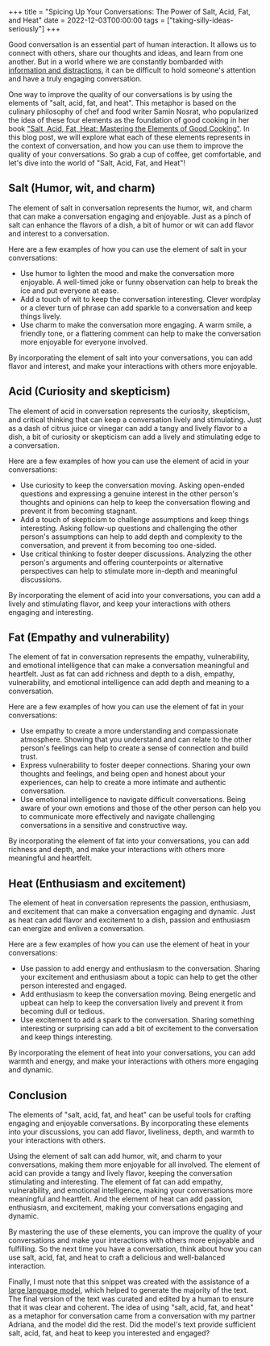 +++
title = "Spicing Up Your Conversations: The Power of Salt, Acid, Fat, and Heat"
date = 2022-12-03T00:00:00
tags = ["taking-silly-ideas-seriously"]
+++

Good conversation is an essential part of human interaction. It allows us to connect with others, share our thoughts and ideas, and learn from one another. But in a world where we are constantly bombarded with [information and distractions](/snippets/2022-07-20-keyboards-everywhere/), it can be difficult to hold someone's attention and have a truly engaging conversation.

One way to improve the quality of our conversations is by using the elements of "salt, acid, fat, and heat". This metaphor is based on the culinary philosophy of chef and food writer Samin Nosrat, who popularized the idea of these four elements as the foundation of good cooking in her book ["Salt, Acid, Fat, Heat: Mastering the Elements of Good Cooking"](https://www.saltfatacidheat.com/).  In this blog post, we will explore what each of these elements represents in the context of conversation, and how you can use them to improve the quality of your conversations. So grab a cup of coffee, get comfortable, and let's dive into the world of "Salt, Acid, Fat, and Heat"!


## Salt (Humor, wit, and charm)

The element of salt in conversation represents the humor, wit, and charm that can make a conversation engaging and enjoyable. Just as a pinch of salt can enhance the flavors of a dish, a bit of humor or wit can add flavor and interest to a conversation.

Here are a few examples of how you can use the element of salt in your conversations:

* Use humor to lighten the mood and make the conversation more enjoyable. A well-timed joke or funny observation can help to break the ice and put everyone at ease.
* Add a touch of wit to keep the conversation interesting. Clever wordplay or a clever turn of phrase can add sparkle to a conversation and keep things lively.
* Use charm to make the conversation more engaging. A warm smile, a friendly tone, or a flattering comment can help to make the conversation more enjoyable for everyone involved.

By incorporating the element of salt into your conversations, you can add flavor and interest, and make your interactions with others more enjoyable.


## Acid (Curiosity and skepticism)

The element of acid in conversation represents the curiosity, skepticism, and critical thinking that can keep a conversation lively and stimulating. Just as a dash of citrus juice or vinegar can add a tangy and lively flavor to a dish, a bit of curiosity or skepticism can add a lively and stimulating edge to a conversation.

Here are a few examples of how you can use the element of acid in your conversations:

* Use curiosity to keep the conversation moving. Asking open-ended questions and expressing a genuine interest in the other person's thoughts and opinions can help to keep the conversation flowing and prevent it from becoming stagnant.
* Add a touch of skepticism to challenge assumptions and keep things interesting. Asking follow-up questions and challenging the other person's assumptions can help to add depth and complexity to the conversation, and prevent it from becoming too one-sided.
* Use critical thinking to foster deeper discussions. Analyzing the other person's arguments and offering counterpoints or alternative perspectives can help to stimulate more in-depth and meaningful discussions.

By incorporating the element of acid into your conversations, you can add a lively and stimulating flavor, and keep your interactions with others engaging and interesting.


## Fat (Empathy and vulnerability)

The element of fat in conversation represents the empathy, vulnerability, and emotional intelligence that can make a conversation meaningful and heartfelt. Just as fat can add richness and depth to a dish, empathy, vulnerability, and emotional intelligence can add depth and meaning to a conversation.

Here are a few examples of how you can use the element of fat in your conversations:

* Use empathy to create a more understanding and compassionate atmosphere. Showing that you understand and can relate to the other person's feelings can help to create a sense of connection and build trust.
* Express vulnerability to foster deeper connections. Sharing your own thoughts and feelings, and being open and honest about your experiences, can help to create a more intimate and authentic conversation.
* Use emotional intelligence to navigate difficult conversations. Being aware of your own emotions and those of the other person can help you to communicate more effectively and navigate challenging conversations in a sensitive and constructive way.

By incorporating the element of fat into your conversations, you can add richness and depth, and make your interactions with others more meaningful and heartfelt.


## Heat (Enthusiasm and excitement)

The element of heat in conversation represents the passion, enthusiasm, and excitement that can make a conversation engaging and dynamic. Just as heat can add flavor and excitement to a dish, passion and enthusiasm can energize and enliven a conversation.

Here are a few examples of how you can use the element of heat in your conversations:

* Use passion to add energy and enthusiasm to the conversation. Sharing your excitement and enthusiasm about a topic can help to get the other person interested and engaged.
* Add enthusiasm to keep the conversation moving. Being energetic and upbeat can help to keep the conversation lively and prevent it from becoming dull or tedious.
* Use excitement to add a spark to the conversation. Sharing something interesting or surprising can add a bit of excitement to the conversation and keep things interesting.

By incorporating the element of heat into your conversations, you can add warmth and energy, and make your interactions with others more engaging and dynamic.


## Conclusion

The elements of "salt, acid, fat, and heat" can be useful tools for crafting engaging and enjoyable conversations. By incorporating these elements into your discussions, you can add flavor, liveliness, depth, and warmth to your interactions with others.

Using the element of salt can add humor, wit, and charm to your conversations, making them more enjoyable for all involved. The element of acid can provide a tangy and lively flavor, keeping the conversation stimulating and interesting. The element of fat can add empathy, vulnerability, and emotional intelligence, making your conversations more meaningful and heartfelt. And the element of heat can add passion, enthusiasm, and excitement, making your conversations engaging and dynamic.

By mastering the use of these elements, you can improve the quality of your conversations and make your interactions with others more enjoyable and fulfilling. So the next time you have a conversation, think about how you can use salt, acid, fat, and heat to craft a delicious and well-balanced interaction.

Finally, I must note that this snippet was created with the assistance of a [large language model](https://chat.openai.com), which helped to generate the majority of the text. The final version of the text was curated and edited by a human to ensure that it was clear and coherent. The idea of using "salt, acid, fat, and heat" as a metaphor for conversation came from a conversation with my partner Adriana, and the model did the rest. Did the model's text provide sufficient salt, acid, fat, and heat to keep you interested and engaged?